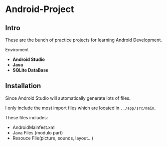 # Android-Project

## Intro

These are the bunch of practice projects for learning Android Development.

Enviroment
  - __Android Studio__
  - __Java__
  - __SQLite DataBase__


## Installation

Since Android Studio will automatically generate lots of files. 
  
I only include the most import files which are located in `../app/src/main`.
  
These files includes: 
- AndroidMainfest.xml
- Java Files (modulo part)
- Resouce File(picture, sounds, layout...)
  
  

